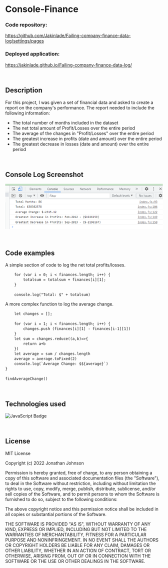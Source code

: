 # Console-Finance

### Code repository:
https://github.com/Jakinlade/Failing-company-finance-data-log/settings/pages

### Deployed application:
https://jakinlade.github.io/Failing-company-finance-data-log/

<br>

## Description
For this project, I was given a set of financial data and asked to create a report on the company's performance. The report needed to include the following information:

- The total number of months included in the dataset
- The net total amount of Profit/Losses over the entire period
- The average of the changes in "Profit/Losses" over the entire period
- The greatest increase in profits (date and amount) over the entire period
- The greatest decrease in losses (date and amount) over the entire period

<br>

## Console Log Screenshot

![screenshot of website](./Console_Screenshot.png)

<br>

## Code examples

A simple section of code to log the net total profits/losses.

``` let totalsum = 0;
    for (var i = 0; i < finances.length; i++) {
        totalsum = totalsum + finances[i][1];
    }

    console.log("Total: $" + totalsum)
```

A more complex function to log the average change.

``` function findAverageChange() {
    let changes = [];
    
    for (var i = 1; i < finances.length; i++) {
        changes.push (finances[i][1] - finances[i-1][1]) 
    }
    let sum = changes.reduce((a,b)=>{
        return a+b
    })
    let average = sum / changes.length
    average = average.toFixed(2)
    console.log(`Average Change: $${average}`)
}

findAverageChange()
```
<br>

## Technologies used

![JavaScript Badge](https://img.shields.io/badge/Language-JavaScript-yellow)

<br>

## License

MIT License

Copyright (c) 2022 Jonathan Johnson

Permission is hereby granted, free of charge, to any person obtaining a copy
of this software and associated documentation files (the "Software"), to deal
in the Software without restriction, including without limitation the rights
to use, copy, modify, merge, publish, distribute, sublicense, and/or sell
copies of the Software, and to permit persons to whom the Software is
furnished to do so, subject to the following conditions:

The above copyright notice and this permission notice shall be included in all
copies or substantial portions of the Software.

THE SOFTWARE IS PROVIDED "AS IS", WITHOUT WARRANTY OF ANY KIND, EXPRESS OR
IMPLIED, INCLUDING BUT NOT LIMITED TO THE WARRANTIES OF MERCHANTABILITY,
FITNESS FOR A PARTICULAR PURPOSE AND NONINFRINGEMENT. IN NO EVENT SHALL THE
AUTHORS OR COPYRIGHT HOLDERS BE LIABLE FOR ANY CLAIM, DAMAGES OR OTHER
LIABILITY, WHETHER IN AN ACTION OF CONTRACT, TORT OR OTHERWISE, ARISING FROM,
OUT OF OR IN CONNECTION WITH THE SOFTWARE OR THE USE OR OTHER DEALINGS IN THE
SOFTWARE.